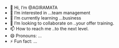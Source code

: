 - 👋 Hi, I’m @AGIRAMATA
- 👀 I’m interested in ...team management 
- 🌱 I’m currently learning ...business 
- 💞️ I’m looking to collaborate on ..your offer training.
- 📫 How to reach me ..to the next level.
- 😄 Pronouns: ...
- ⚡ Fun fact: ...

<!---
AGIRAMATA/AGIRAMATA is a ✨ special ✨ repository because its `README.md` (this file) appears on your GitHub profile.
You can click the Preview link to take a look at your changes.
--->
